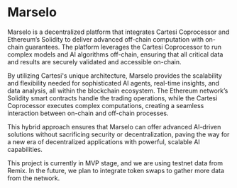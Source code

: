 # Marselo

Marselo is a decentralized platform that integrates Cartesi Coprocessor and Ethereum’s Solidity to deliver advanced off-chain computation with on-chain guarantees. The platform leverages the Cartesi Coprocessor to run complex models and AI algorithms off-chain, ensuring that all critical data and results are securely validated and accessible on-chain.

By utilizing Cartesi's unique architecture, Marselo provides the scalability and flexibility needed for sophisticated AI agents, real-time insights, and data analysis, all within the blockchain ecosystem. The Ethereum network’s Solidity smart contracts handle the trading operations, while the Cartesi Coprocessor executes complex computations, creating a seamless interaction between on-chain and off-chain processes.

This hybrid approach ensures that Marselo can offer advanced AI-driven solutions without sacrificing security or decentralization, paving the way for a new era of decentralized applications with powerful, scalable AI capabilities.

<div class="warning">
    This project is currently in MVP stage, and we are using testnet data from Remix. In the future, we plan to integrate token swaps to gather more data from the network.
</div>
